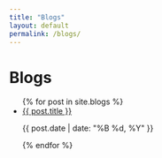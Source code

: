 ```yaml
---
title: "Blogs"
layout: default
permalink: /blogs/
---
```


<h1>Blogs</h1>
<ul>
  {% for post in site.blogs %}
    <li>
      <a href="{{ post.url }}">{{ post.title }}</a>
      <p>{{ post.date | date: "%B %d, %Y" }}</p>
    </li>
  {% endfor %}
</ul>
